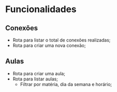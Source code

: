 # Funcionalidades

## Conexões

- Rota para listar o total de conexões realizadas;
- Rota para criar uma nova conexão;

## Aulas
 - Rota para criar uma aula;
 - Rota para listar aulas;
    - Filtrar por matéria, dia da semana e horário;